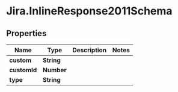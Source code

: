 # Jira.InlineResponse2011Schema

## Properties

Name | Type | Description | Notes
------------ | ------------- | ------------- | -------------
**custom** | **String** |  | 
**customId** | **Number** |  | 
**type** | **String** |  | 


